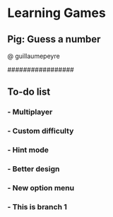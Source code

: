 # Learning Games
## Pig: Guess a number

@ guillaumepeyre

#################

## To-do list
### - Multiplayer
### - Custom difficulty
### - Hint mode
### - Better design
### - New option menu
### - This is branch 1